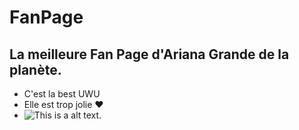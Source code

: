 # FanPage
## La meilleure Fan Page d'**Ariana Grande** de la planète.
* C'est la best UWU
* Elle est trop jolie ❤️
* ![This is a alt text.](https://pbs.twimg.com/media/D0yPZ8KWkAAlgXp.jpg "This is a sample image.")
